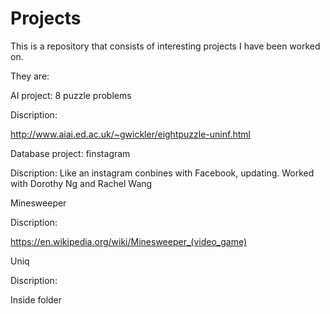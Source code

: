 # Projects

This is a repository that consists of interesting projects I have been worked on.

They are:

AI project: 8 puzzle problems


Discription:


http://www.aiai.ed.ac.uk/~gwickler/eightpuzzle-uninf.html




Database project: finstagram


Discription: Like an instagram conbines with Facebook, updating. Worked with Dorothy Ng and Rachel Wang 



Minesweeper




Discription:


https://en.wikipedia.org/wiki/Minesweeper_(video_game)


Uniq

Discription:


Inside folder
